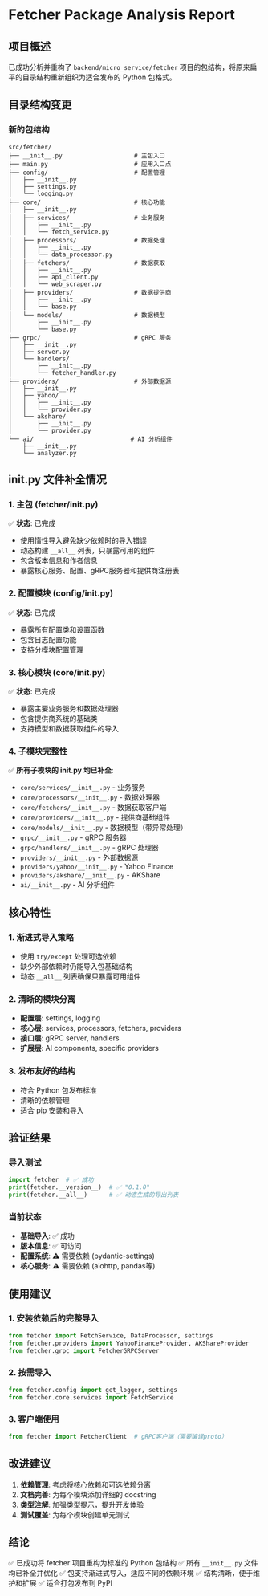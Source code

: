 # Fetcher Package Analysis Report

## 项目概述
已成功分析并重构了 `backend/micro_service/fetcher` 项目的包结构，将原来扁平的目录结构重新组织为适合发布的 Python 包格式。

## 目录结构变更

### 新的包结构
```
src/fetcher/
├── __init__.py                    # 主包入口
├── main.py                        # 应用入口点
├── config/                        # 配置管理
│   ├── __init__.py
│   ├── settings.py
│   └── logging.py
├── core/                          # 核心功能
│   ├── __init__.py
│   ├── services/                  # 业务服务
│   │   ├── __init__.py
│   │   └── fetch_service.py
│   ├── processors/                # 数据处理
│   │   ├── __init__.py
│   │   └── data_processor.py
│   ├── fetchers/                  # 数据获取
│   │   ├── __init__.py
│   │   ├── api_client.py
│   │   └── web_scraper.py
│   ├── providers/                 # 数据提供商
│   │   ├── __init__.py
│   │   └── base.py
│   └── models/                    # 数据模型
│       ├── __init__.py
│       └── base.py
├── grpc/                          # gRPC 服务
│   ├── __init__.py
│   ├── server.py
│   └── handlers/
│       ├── __init__.py
│       └── fetcher_handler.py
├── providers/                     # 外部数据源
│   ├── __init__.py
│   ├── yahoo/
│   │   ├── __init__.py
│   │   └── provider.py
│   └── akshare/
│       ├── __init__.py
│       └── provider.py
└── ai/                           # AI 分析组件
    ├── __init__.py
    └── analyzer.py
```

## __init__.py 文件补全情况

### 1. 主包 (fetcher/__init__.py)
✅ **状态**: 已完成
- 使用惰性导入避免缺少依赖时的导入错误
- 动态构建 `__all__` 列表，只暴露可用的组件
- 包含版本信息和作者信息
- 暴露核心服务、配置、gRPC服务器和提供商注册表

### 2. 配置模块 (config/__init__.py)
✅ **状态**: 已完成
- 暴露所有配置类和设置函数
- 包含日志配置功能
- 支持分模块配置管理

### 3. 核心模块 (core/__init__.py)
✅ **状态**: 已完成
- 暴露主要业务服务和数据处理器
- 包含提供商系统的基础类
- 支持模型和数据获取组件的导入

### 4. 子模块完整性
✅ **所有子模块的 __init__.py 均已补全**:
- `core/services/__init__.py` - 业务服务
- `core/processors/__init__.py` - 数据处理器
- `core/fetchers/__init__.py` - 数据获取客户端
- `core/providers/__init__.py` - 提供商基础组件
- `core/models/__init__.py` - 数据模型（带异常处理）
- `grpc/__init__.py` - gRPC 服务器
- `grpc/handlers/__init__.py` - gRPC 处理器
- `providers/__init__.py` - 外部数据源
- `providers/yahoo/__init__.py` - Yahoo Finance
- `providers/akshare/__init__.py` - AKShare
- `ai/__init__.py` - AI 分析组件

## 核心特性

### 1. 渐进式导入策略
- 使用 `try/except` 处理可选依赖
- 缺少外部依赖时仍能导入包基础结构
- 动态 `__all__` 列表确保只暴露可用组件

### 2. 清晰的模块分离
- **配置层**: settings, logging
- **核心层**: services, processors, fetchers, providers
- **接口层**: gRPC server, handlers
- **扩展层**: AI components, specific providers

### 3. 发布友好的结构
- 符合 Python 包发布标准
- 清晰的依赖管理
- 适合 pip 安装和导入

## 验证结果

### 导入测试
```python
import fetcher  # ✅ 成功
print(fetcher.__version__)  # ✅ "0.1.0"
print(fetcher.__all__)      # ✅ 动态生成的导出列表
```

### 当前状态
- **基础导入**: ✅ 成功
- **版本信息**: ✅ 可访问
- **配置系统**: ⚠️ 需要依赖 (pydantic-settings)
- **核心服务**: ⚠️ 需要依赖 (aiohttp, pandas等)

## 使用建议

### 1. 安装依赖后的完整导入
```python
from fetcher import FetchService, DataProcessor, settings
from fetcher.providers import YahooFinanceProvider, AKShareProvider
from fetcher.grpc import FetcherGRPCServer
```

### 2. 按需导入
```python
from fetcher.config import get_logger, settings
from fetcher.core.services import FetchService
```

### 3. 客户端使用
```python
from fetcher import FetcherClient  # gRPC客户端（需要编译proto）
```

## 改进建议

1. **依赖管理**: 考虑将核心依赖和可选依赖分离
2. **文档完善**: 为每个模块添加详细的 docstring
3. **类型注解**: 加强类型提示，提升开发体验
4. **测试覆盖**: 为每个模块创建单元测试

## 结论

✅ 已成功将 fetcher 项目重构为标准的 Python 包结构
✅ 所有 `__init__.py` 文件均已补全并优化
✅ 包支持渐进式导入，适应不同的依赖环境
✅ 结构清晰，便于维护和扩展
✅ 适合打包发布到 PyPI